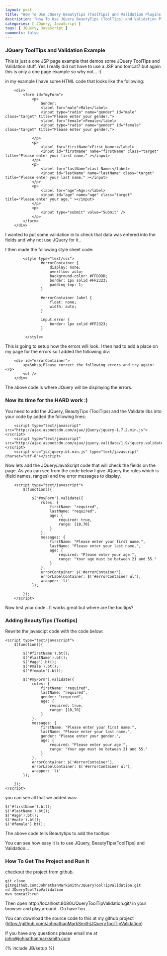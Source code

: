 ```yaml
---
layout: post
title: "How To Use JQuery BeautyTips (ToolTips) and Validation Plugins for Field Validation"
description: "How To Use JQuery BeautyTips (ToolTips) and Validation Plugins for Field Validation"
categories: [ JQuery, JavaScript ]
tags: [ JQuery, JavaScript ]
comments: false
---
```


### JQuery ToolTips and Validation Example

This is just a one JSP page example that demos some JQuery ToolTips and Validation stuff.  Yes I really did not have to use a JSP and tomcat7 but again this is only a one page example so why not... :)

in my example I have some HTML code that looks like the following:

        <div>
            <form id="myForm">
                <p>
                    Gender:
                    <label for="male">Male</label>
                    <input type="radio" name="gender" id="male" class="target" title="Please enter your gender.">
                    <label for="female">Female</label>
                    <input type="radio" name="gender" id="female" class="target" title="Please enter your gender.">

                </p>
                <p>
                    <label for="firstName">First Name:</label>
                    <input id="firstName" name="firstName" class="target" title="Please enter your first name." ></input>
                </p>
                <p>
                    <label for="lastName">Last Name:</label>
                    <input id="lastName" name="lastName" class="target" title="Please enter your last name." ></input>
                </p>
                <p>
                    <label for="age">Age:</label>
                    <input id="age" name="age" class="target" title="Please enter your age." ></input>
                </p>
                <p>
                    <input type="submit" value="Submit" />
                </p>
            </form>
        </div>

I wanted to put some validation in to check that data was entered into the fields and why not use JQuery for it..

I then made the following style sheet code:

            <style type="text/css">
                    #errorContainer {
                        display: none;
                        overflow: auto;
                        background-color: #FFDDDD;
                        border: 1px solid #FF2323;
                        padding-top: 1;
                    }

                    #errorContainer label {
                        float: none;
                        width: auto;
                    }

                    input.error {
                        border: 1px solid #FF2323;
                    }

             </style>


This is going to setup how the errors will look.  I then had to add a place on my page for the errors so I added the following div:

        <div id="errorContainer">
            <p>&nbsp;Please correct the following errors and try again:</p>
            <ul />
        </div>

The above code is where JQuery will be displaying the errors.

### Now its time for the HARD work :)

You need to add the JQuery, BeautyTips (ToolTips) and the Validate libs into your code by added the following lines:

        <script type="text/javascript" src="http://ajax.aspnetcdn.com/ajax/jQuery/jquery-1.7.2.min.js"></script>
        <script type="text/javascript" src="http://ajax.aspnetcdn.com/ajax/jquery.validate/1.9/jquery.validate.min.js"></script>
        <script src="js/jquery.bt.min.js" type="text/javascript" charset="utf-8"></script>

Now lets add the JQuery/JavaScript code that will check the fields on the page.  As you can see from the code below I give JQuery the rules which is (field names, ranges) and the error messages to display.


        <script type="text/javascript">
            $(function(){

                $('#myForm').validate({
                    rules: {
                        firstName: "required",
                        lastName: "required",
                        age: {
                            required: true,
                            range: [18,70]
                        }
                    },
                    messages: {
                        firstName: "Please enter your first name.",
                        lastName: "Please enter your last name.",
                        age: {
                            required: "Please enter your age.",
                            range: "Your age must be between 21 and 55."
                        }
                    },
                    errorContainer: $('#errorContainer'),
                    errorLabelContainer: $('#errorContainer ul'),
                    wrapper: 'li'
                });

            });
        </script>


Now test your code.. It works great but where are the tooltips?

### Adding BeautyTips (Tooltips)

Rewrite the javascipt code with the code below:

    <script type="text/javascript">
        $(function(){

            $('#firstName').bt();
            $('#lastName').bt();
            $('#age').bt();
            $('#male').bt();
            $('#female').bt();

            $('#myForm').validate({
                rules: {
                    firstName: "required",
                    lastName: "required",
                    gender: "required",
                    age: {
                        required: true,
                        range: [18,70]
                    }
                },
                messages: {
                    firstName: "Please enter your first name.",
                    lastName: "Please enter your last name.",
                    gender: "Please enter your gender.",
                    age: {
                        required: "Please enter your age.",
                        range: "Your age must be between 21 and 55."
                    }
                },
                errorContainer: $('#errorContainer'),
                errorLabelContainer: $('#errorContainer ul'),
                wrapper: 'li'
            });

        });
    </script>

you can see all that we added was:

    $('#firstName').bt();
    $('#lastName').bt();
    $('#age').bt();
    $('#male').bt();
    $('#female').bt();

The above code tells Beautytips to add the tooltips


You can see how easy it is to use JQuery, BeautyTips(ToolTips) and Validation...


### How To Get The Project and Run It

checkout the project from github.

    git clone git@github.com:JohnathanMarkSmith/JQueryToolTipValidation.git
    cd JQueryToolTipValidation
    mvn tomcat7:run

Then open http://localhost:8080/JQueryToolTipValidation.git/ in your browser and play around.. Go have fun....

You can download the source code to this at my github project (https://github.com/JohnathanMarkSmith/JQueryToolTipValidation)


If you have any questions please email me at john@johnathanmarksmith.com


{% include JB/setup %}
